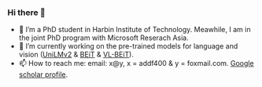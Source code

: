 ### Hi there 👋

- 💬 I’m a PhD student in Harbin Institute of Technology. Meawhile, I am in the joint PhD program with Microsoft Reserach Asia.
- 🔭 I’m currently working on the pre-trained models for language and vision ([UniLMv2](https://arxiv.org/abs/2002.12804) & [BEiT](https://github.com/microsoft/unilm/tree/master/beit) & [VL-BEiT](https://arxiv.org/abs/2206.01127)).
- 📫 How to reach me: email: x@y, x = addf400 & y = foxmail.com. [Google scholar profile](https://scholar.google.com/citations?user=lXCZGqYAAAAJ&hl=en). 
<!--
**addf400/addf400** is a ✨ _special_ ✨ repository because its `README.md` (this file) appears on your GitHub profile.

Here are some ideas to get you started:

- 🔭 I’m currently working on ...
- 🌱 I’m currently learning ...
- 👯 I’m looking to collaborate on ...
- 🤔 I’m looking for help with ...
- 💬 Ask me about ...
- 📫 How to reach me: ...
- 😄 Pronouns: ...
- ⚡ Fun fact: ...
-->
